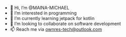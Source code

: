 - 👋 Hi, I’m @MAINA-MICHAEL
- 👀 I’m interested in programming
- 🌱 I’m currently learning jetpack for kotlin
- 💞️ I’m looking to collaborate on software development
- 📫 Reach me via ownres-tech@outlook.com

<!---
MAINA-MICHAEL/MAINA-MICHAEL is a ✨ special ✨ repository because its `README.md` (this file) appears on your GitHub profile.
You can click the Preview link to take a look at your changes.
--->
